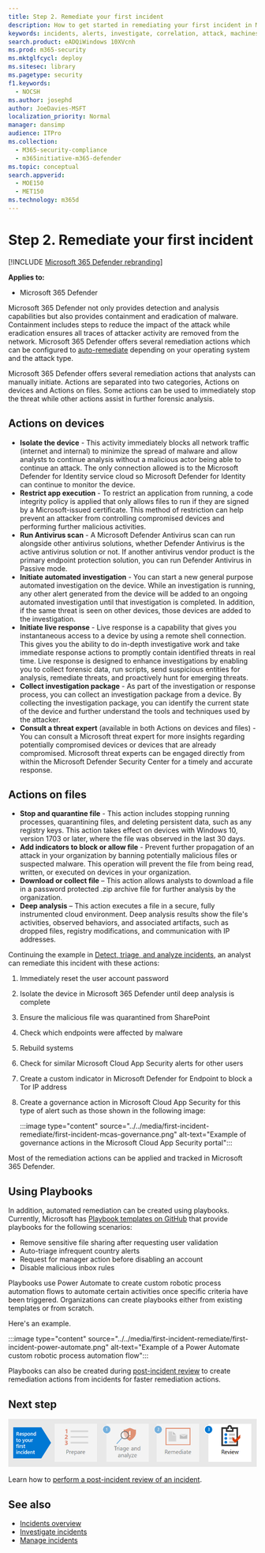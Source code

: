 ```yaml
---
title: Step 2. Remediate your first incident
description: How to get started in remediating your first incident in Microsoft 365 Defender.
keywords: incidents, alerts, investigate, correlation, attack, machines, devices, users, identities, identity, mailbox, email, 365, microsoft, m365, incident response, cyber-attack
search.product: eADQiWindows 10XVcnh
ms.prod: m365-security
ms.mktglfcycl: deploy
ms.sitesec: library
ms.pagetype: security
f1.keywords: 
  - NOCSH
ms.author: josephd
author: JoeDavies-MSFT
localization_priority: Normal
manager: dansimp
audience: ITPro
ms.collection: 
  - M365-security-compliance
  - m365initiative-m365-defender
ms.topic: conceptual
search.appverid: 
  - MOE150
  - MET150
ms.technology: m365d
---
```

# Step 2. Remediate your first incident

[!INCLUDE [Microsoft 365 Defender rebranding](../includes/microsoft-defender.md)]

**Applies to:**
- Microsoft 365 Defender

Microsoft 365 Defender not only provides detection and analysis capabilities but also provides containment and eradication of malware. Containment includes steps to reduce the impact of the attack while eradication ensures all traces of attacker activity are removed from the network.  Microsoft 365 Defender offers several remediation actions which can be configured to [auto-remediate](m365d-autoir.md) depending on your operating system and the attack type.

Microsoft 365 Defender offers several remediation actions that analysts can manually initiate. Actions are separated into two categories, Actions on devices and Actions on files. Some actions can be used to immediately stop the threat while other actions assist in further forensic analysis.

## Actions on devices

- **Isolate the device** - This activity immediately blocks all network traffic (internet and internal) to minimize the spread of malware and allow analysts to continue analysis without a malicious actor being able to continue an attack. The only connection allowed is to the Microsoft Defender for Identity service cloud so Microsoft Defender for Identity can continue to monitor the device. 
- **Restrict app execution** - To restrict an application from running, a code integrity policy is applied that only allows files to run if they are signed by a Microsoft-issued certificate. This method of restriction can help prevent an attacker from controlling compromised devices and performing further malicious activities.
- **Run Antivirus scan** - A Microsoft Defender Antivirus scan can run alongside other antivirus solutions, whether Defender Antivirus is the active antivirus solution or not. If another antivirus vendor product is the primary endpoint protection solution, you can run Defender Antivirus in Passive mode.
- **Initiate automated investigation** - You can start a new general purpose automated investigation on the device. While an investigation is running, any other alert generated from the device will be added to an ongoing automated investigation until that investigation is completed. In addition, if the same threat is seen on other devices, those devices are added to the investigation.
- **Initiate live response** - Live response is a capability that gives you instantaneous access to a device by using a remote shell connection. This gives you the ability to do in-depth investigative work and take immediate response actions to promptly contain identified threats in real time. Live response is designed to enhance investigations by enabling you to collect forensic data, run scripts, send suspicious entities for analysis, remediate threats, and proactively hunt for emerging threats.
- **Collect investigation package** - As part of the investigation or response process, you can collect an investigation package from a device. By collecting the investigation package, you can identify the current state of the device and further understand the tools and techniques used by the attacker. 
- **Consult a threat expert** (available in both Actions on devices and files) - You can consult a Microsoft threat expert for more insights regarding potentially compromised devices or devices that are already compromised. Microsoft threat experts can be engaged directly from within the Microsoft Defender Security Center for a timely and accurate response. 

## Actions on files

- **Stop and quarantine file** - This action includes stopping running processes, quarantining files, and deleting persistent data, such as any registry keys. This action takes effect on devices with Windows 10, version 1703 or later, where the file was observed in the last 30 days. 
- **Add indicators to block or allow file** - Prevent further propagation of an attack in your organization by banning potentially malicious files or suspected malware. This operation will prevent the file from being read, written, or executed on devices in your organization.
- **Download or collect file** – This action allows analysts to download a file in a password protected .zip archive file for further analysis by the organization.
- **Deep analysis** – This action executes a file in a secure, fully instrumented cloud environment. Deep analysis results show the file's activities, observed behaviors, and associated artifacts, such as dropped files, registry modifications, and communication with IP addresses. 

Continuing the example in [Detect, triage, and analyze incidents](first-incident-analyze.md#analyze-your-first-incident), an analyst can remediate this incident with these actions:

1. Immediately reset the user account password
2. Isolate the device in Microsoft 365 Defender until deep analysis is complete
3. Ensure the malicious file was quarantined from SharePoint
4. Check which endpoints were affected by malware
5. Rebuild systems
6. Check for similar Microsoft Cloud App Security alerts for other users
7. Create a custom indicator in Microsoft Defender for Endpoint to block a Tor IP address
8. Create a governance action in Microsoft Cloud App Security for this type of alert such as those shown in the following image:

   :::image type="content" source="../../media/first-incident-remediate/first-incident-mcas-governance.png" alt-text="Example of governance actions in the Microsoft Cloud App Security portal"::: 
 
Most of the remediation actions can be applied and tracked in Microsoft 365 Defender. 

## Using Playbooks

In addition, automated remediation can be created using playbooks. Currently, Microsoft has [Playbook templates on GitHub](https://github.com/microsoft/Microsoft-Cloud-App-Security/tree/master/Playbooks) that provide playbooks for the following scenarios:

- Remove sensitive file sharing after requesting user validation
- Auto-triage infrequent country alerts
- Request for manager action before disabling an account
- Disable malicious inbox rules

Playbooks use Power Automate to create custom robotic process automation flows to automate certain activities once specific criteria have been triggered. Organizations can create playbooks either from existing templates or from scratch. 

Here's an example.
 
:::image type="content" source="../../media/first-incident-remediate/first-incident-power-automate.png" alt-text="Example of a Power Automate custom robotic process automation flow"::: 
 
Playbooks can also be created during [post-incident review](first-incident-post.md) to create remediation actions from incidents for faster remediation actions. 

## Next step

[![Step 3: Learn how to perform a post-incident review of an incident](../../media/first-incident-overview/first-incident-path-step3.png)](first-incident-post.md)

Learn how to [perform a post-incident review of an incident](first-incident-post.md).

## See also

- [Incidents overview](incidents-overview.md)
- [Investigate incidents](investigate-incidents.md)
- [Manage incidents](manage-incidents.md)
